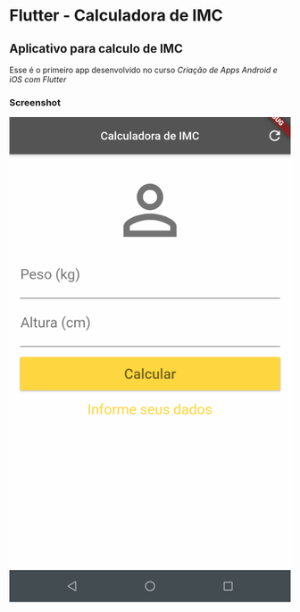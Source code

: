 # Flutter - Calculadora de IMC

## Aplicativo para calculo de IMC

Esse é o primeiro app desenvolvido no curso *Criação de Apps Android e iOS com Flutter*

### Screenshot
![Screenshot](screenshot.png)